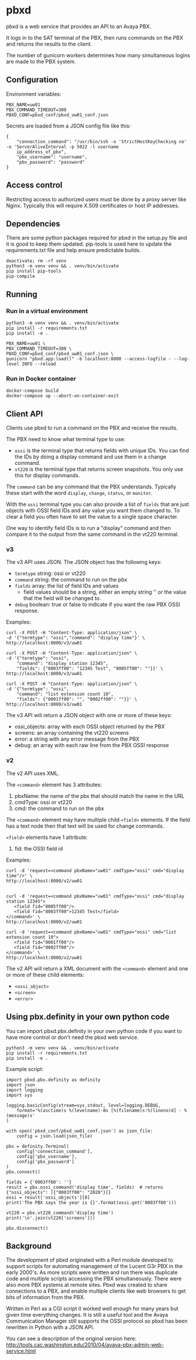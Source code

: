 # pbxd

pbxd is a web service that provides an API to an Avaya PBX.

It logs in to the SAT terminal of the PBX, then runs commands on the PBX and
returns the results to the client.

The number of gunicorn workers determines how many simultaneous logins are made
to the PBX system.


## Configuration

Environment variables:

    PBX_NAME=uw01
    PBX_COMMAND_TIMEOUT=300
    PBXD_CONF=pbxd_conf/pbxd_uw01_conf.json

Secrets are loaded from a JSON config file like this:

    {
        "connection_command": "/usr/bin/ssh -o 'StrictHostKeyChecking no' -o 'ServerAliveInterval -p 5022 -l username
        ip_address_of_pbx",
        "pbx_username": "username",
        "pbx_password": "password"
    }

## Access control

Restricting access to authorized users must be done by a proxy server like Nginx. Typically this will require X.509 certificates or host IP addresses.


## Dependencies

There are some python packages required for pbxd in the setup.py file and
it is good to keep them updated. pip-tools is used here to update the
requirements.txt file and help ensure predictable builds.

    deactivate; rm -rf venv
    python3 -m venv venv && . venv/bin/activate
    pip install pip-tools
    pip-compile


## Running

### Run in a virtual environment

    python3 -m venv venv && . venv/bin/activate
    pip install -r requirements.txt
    pip install -e .

    PBX_NAME=uw01 \
    PBX_COMMAND_TIMEOUT=300 \
    PBXD_CONF=pbxd_conf/pbxd_uw01_conf.json \
    gunicorn "pbxd.app:load()" -b localhost:8000 --access-logfile - --log-level INFO --reload

### Run in Docker container

    docker-compose build
    docker-compose up --abort-on-container-exit



## Client API

Clients use pbxd to run a command on the PBX and receive the results.

The PBX need to know what terminal type to use:
- `ossi` is the terminal type that returns fields with unique IDs. You can find the
IDs by doing a display command and use them in a change command.
- `vt220` is the terminal type that returns screen snapshots. You only use this
for display commands.

The `command` can be any command that the PBX understands. Typically these start
with the word `display`, `change`, `status`, or `monitor`.

With the `ossi` terminal type you can also provide a list of `fields` that are just
objects with OSSI field IDs and any value you want them changed to.
To clear a field you often have to set the value to a single space character.

One way to identify field IDs is to run a "display" command and then compare it
to the output from the same command in the vt220 terminal.

### v3

The v3 API uses JSON.
The JSON object has the following keys:
- `termtype` string: ossi or vt220
- `command` string: the command to run on the pbx
- `fields` array: the list of field IDs and values
    - field values should be a string, either an empty string '' or the
value that the field will be changed to.
- `debug` boolean: true or false to indicate if you want the raw PBX OSSI response.

Examples:

    curl -X POST -H "Content-Type: application/json" \
    -d '{"termtype": "ossi","command": "display time"}' \
    http://localhost:8000/v3/uw01

    curl -X POST -H "Content-Type: application/json" \
    -d '{"termtype": "ossi",
        "command": "display station 12345",
        "fields": {"8003ff00": "12345 Test", "8005ff00": ""}}' \
    http://localhost:8000/v3/uw01

    curl -X POST -H "Content-Type: application/json" \
    -d '{"termtype": "ossi",
        "command": "list extension count 10",
        "fields": {"0001ff00": "", "0002ff00": ""}}' \
    http://localhost:8000/v3/uw01

The v3 API will return a JSON object with one or more of these keys:
- ossi_objects: array with each OSSI object returned by the PBX
- screens: an array containing the vt220 screens
- error: a string with any error message from the PBX
- debug: an array with each raw line from the PBX OSSI response


### v2

The v2 API uses XML.

The `<command>` element has 3 attributes:
1. pbxName: the name of the pbx that should match the name in the URL
2. cmdType: ossi or vt220
3. cmd: the command to run on the pbx

The `<command>` element may have multiple child `<field>` elements. If the field has a text node then that text will be used for change commands.

`<field>` elements have 1 attribute:
1. fid: the OSSI field id


Examples:

    curl -d 'request=<command pbxName="uw01" cmdType="ossi" cmd="display time"/>' \
    http://localhost:8000/v2/uw01


    curl -d 'request=<command pbxName="uw01" cmdType="ossi" cmd="display station 12345">
       <field fid="8005ff00"/>
       <field fid="8003ff00">12345 Test</field>
    </command>' \
    http://localhost:8000/v2/uw01

    curl -d 'request=<command pbxName="uw01" cmdType="ossi" cmd="list extension count 10">
       <field fid="0001ff00"/>
       <field fid="0002ff00"/>
    </command>' \
    http://localhost:8000/v2/uw01

The v2 API will return a XML document with the `<command>` element and one or more of these child elements:
- `<ossi_object>`
- `<screen>`
- `<error>`


## Using pbx.definity in your own python code

You can import pbxd.pbx.definity in your own python code if you want to have more
control or don't need the pbxd web service.

    python3 -m venv venv && . venv/bin/activate
    pip install -r requirements.txt
    pip install -e .

Example script:

    import pbxd.pbx.definity as definity
    import json
    import logging
    import sys

    logging.basicConfig(stream=sys.stdout, level=logging.DEBUG,
        format='%(asctime)s %(levelname)-8s [%(filename)s:%(lineno)d] - %(message)s'
    )

    with open('pbxd_conf/pbxd_uw01_conf.json') as json_file:
        config = json.load(json_file)

    pbx = definity.Terminal(
        config['connection_command'],
        config['pbx_username'],
        config['pbx_password']
    )
    pbx.connect()

    fields = {'0003ff00': ''}
    result = pbx.ossi_command('display time', fields)  # returns {"ossi_objects": [{"0003ff00": "2020"}]}
    ossi = result['ossi_objects'][0]
    print('The PBX says the year is {}'.format(ossi.get('0003ff00')))

    vt220 = pbx.vt220_command('display time')
    print('\n'.join(vt220['screens']))

    pbx.disconnect()

## Background

The development of pbxd originated with a Perl module developed to support
scripts for automating management of the Lucent G3r PBX in the early 2000's.
As more scripts were written and run there was duplicate code and multiple
scripts accessing the PBX simultaneously. There were also more PBX systems at
remote sites. Pbxd was created to share connections to a PBX, and enable
multiple clients like web browsers to get bits of information from the PBX.

Written in Perl as a CGI script it worked well enough for many years but given
time everything changes. It is still a useful tool and the Avaya Communication
Manager still supports the OSSI protocol so pbxd has been rewritten in Python
with a JSON API.

You can see a description of the original version here:
http://tools.cac.washington.edu/2010/04/avaya-pbx-admin-web-service.html
